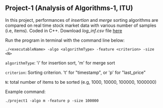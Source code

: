 ## Project-1 (Analysis of Algorithms-1, ITU)

In this project, performances of *insertion* and *merge* sorting algorithms are compared on real time stock market data with various number of samples (i.e, items). Coded in C++. Download *log_inf.csv* file [here](https://www.kaggle.com/deeiip/1m-real-time-stock-market-data-nse)

Run the program in terminal with the command line below:

`./<executableName> -algo <algorithmType> -feature <criterion> -size <N>`

`algorithmType`: 'i' for insertion sort, 'm' for merge sort

`criterion`:  Sorting criterion. 't' for "timestamp", or 'p' for "last_price"

`N`:  total number of items to be sorted (e.g, 1000, 10000, 100000, 1000000)

Example command:

`./project1 -algo m -feature p -size 100000`
